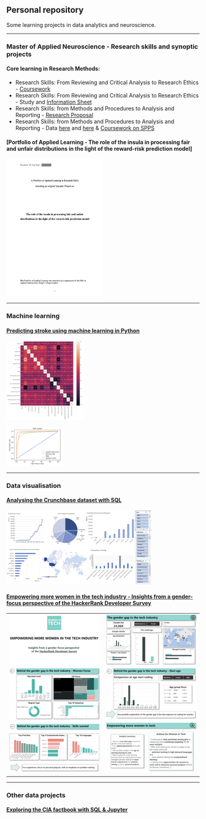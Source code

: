 ## Personal repository

Some learning projects in data analytics and neuroscience. 

---

### Master of Applied Neuroscience - Research skills and synoptic projects


#### Core learning in Research Methods: 
- Research Skills: From Reviewing and Critical Analysis to Research Ethics - [Coursework](https://github.com/tuyenshares/tuyenshares.github.io/blob/bc8c6d1e5080b2f85b6d5313897f1af11bb53e11/pdf/RS1_CW1.pdf)
- Research Skills: From Reviewing and Critical Analysis to Research Ethics - Study and [Information Sheet](https://github.com/tuyenshares/tuyenshares.github.io/blob/d61da5cb9529fa41ef393248d069189874c3ac6c/pdf/RS1_CW2.pdf)
- Research Skills: from Methods and Procedures to Analysis and Reporting - [Research Proposal](https://github.com/tuyenshares/tuyenshares.github.io/blob/bc8c6d1e5080b2f85b6d5313897f1af11bb53e11/pdf/RS2_CW1.pdf)
- Research Skills: from Methods and Procedures to Analysis and Reporting - Data [here](https://github.com/tuyenshares/tuyenshares.github.io/blob/ee8fa5c6a76f117b97d9ddd5b276c2dcb0709958/Files/Traumatic%20Memory%20(1).sav) and [here](https://github.com/tuyenshares/tuyenshares.github.io/blob/ee8fa5c6a76f117b97d9ddd5b276c2dcb0709958/Files/Alcohol%20Use%20Young%20Adults%20(1).sav) & [Coursework on SPPS](https://github.com/tuyenshares/tuyenshares.github.io/blob/bc8c6d1e5080b2f85b6d5313897f1af11bb53e11/pdf/RS2_CW2.pdf)


#### [Portfolio of Applied Learning - The role of the insula in processing fair and unfair distributions in the light of the reward-risk prediction model] 
<img src="images/PAL_Presentation.png" width="50%">

---

### Machine learning

#### [Predicting stroke using machine learning in Python](https://github.com/tuyenshares/predicting_stroke)
[<img src="images/StrokePrediction_Heatmap.png" width="40%">](https://github.com/tuyenshares/predicting_stroke)

[<img src="images/StrokePrediction_ROC.png" width="30%">](https://github.com/tuyenshares/predicting_stroke)

---

### Data visualisation

#### [Analysing the Crunchbase dataset with SQL](pages/crunchbase.md)
[<img src="images/Dashboard2.png" width="75%">](pages/crunchbase.md)

#### [Empowering more women in the tech industry - Insights from a gender-focus perspective of the HackerRank Developer Survey](/pages/HackerRank-WomenInTech.md)

| | |
| ----------- | ----------- |
|[<img src="images/Capstone3-1.png">](/pages/HackerRank-WomenInTech.md)  | [<img src="images/Capstone3-2.png">](/pages/HackerRank-WomenInTech.md)  |
| [<img src="images/Capstone3-3.png">](/pages/HackerRank-WomenInTech.md)  | [<img src="images/Capstone3-4.png">](/pages/HackerRank-WomenInTech.md)  |
| [<img src="images/Capstone3-5.png">](/pages/HackerRank-WomenInTech.md) | [<img src="images/Capstone3-6.png">](/pages/HackerRank-WomenInTech.md) |


---

### Other data projects 

#### [Exploring the CIA factbook with SQL & Jupyter](https://github.com/tuyenshares/exploring-CIA-factbook-using-SQL)
